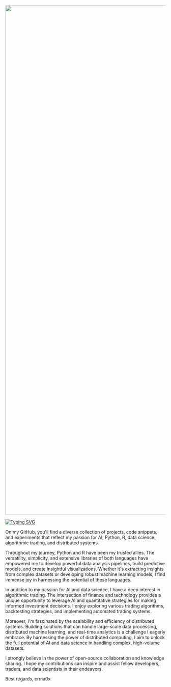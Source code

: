 <img src="./giphy.gif" width="1600" />


[![Typing SVG](https://readme-typing-svg.herokuapp.com?color=04b6ce&center=true&vCenter=true&width=1000&lines=Welcome+to+my+software+archive;Python+developer;Software+engineering;Machine+Learning;Data+Science;Financial+Markets;Algorithms+&+Data+Structures)](https://git.io/typing-svg)


<p align="center"> 
</p>
On my GitHub, you'll find a diverse collection of projects, code snippets, and experiments that reflect my passion for AI, Python, R, data science, algorithmic trading, and distributed systems.

Throughout my journey, Python and R have been my trusted allies. The versatility, simplicity, and extensive libraries of both languages have empowered me to develop powerful data analysis pipelines, build predictive models, and create insightful visualizations. Whether it's extracting insights from complex datasets or developing robust machine learning models, I find immense joy in harnessing the potential of these languages.

In addition to my passion for AI and data science, I have a deep interest in algorithmic trading. The intersection of finance and technology provides a unique opportunity to leverage AI and quantitative strategies for making informed investment decisions. I enjoy exploring various trading algorithms, backtesting strategies, and implementing automated trading systems.

Moreover, I'm fascinated by the scalability and efficiency of distributed systems. Building solutions that can handle large-scale data processing, distributed machine learning, and real-time analytics is a challenge I eagerly embrace. By harnessing the power of distributed computing, I aim to unlock the full potential of AI and data science in handling complex, high-volume datasets.

I strongly believe in the power of open-source collaboration and knowledge sharing. I hope my contributions can inspire and assist fellow developers, traders, and data scientists in their endeavors.

Best regards,
erma0x
